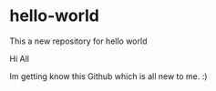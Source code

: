 # hello-world
This a new repository for hello world

Hi All

Im getting know this Github which is all new to me.
:)
